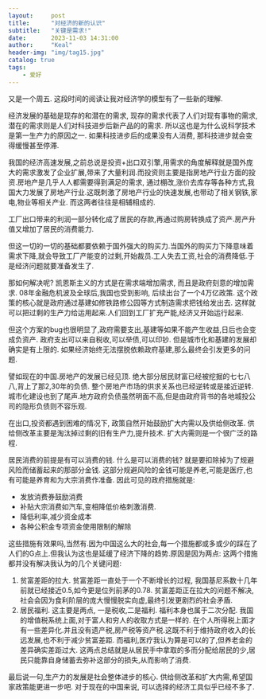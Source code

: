 ```yaml
---
layout:     post
title:      "对经济的新的认识"
subtitle:   "关键是需求!"
date:       2023-11-03 14:31:00
author:     "Keal"
header-img: "img/tag15.jpg"
catalog: true
tags:
    - 爱好
---
```


又是一个周五. 这段时间的阅读让我对经济学的模型有了一些新的理解.

经济发展的基础是现存的和潜在的需求, 现存的需求代表了人们对现有事物的需求, 潜在的需求则是人们对科技进步后新产品的的需求. 所以这也是为什么说科学技术是第一生产力的原因之一. 如果科技进步后的成果没有人消费, 那科技进步就会变得缓慢甚至停滞.

我国的经济高速发展,之前总说是投资+出口双引擎,用需求的角度解释就是国外庞大的需求激发了企业扩展,带来了大量利润.而投资则主要是指房地产行业方面的投资.房地产是几乎人人都需要得到满足的需求, 通过棚改,涨价去库存等各种方式,我国大力发展了房地产行业.这既刺激了房地产行业的快速发展,也带动了相关钢铁,家电,物业等相关产业. 而这两者往往是相辅相成的.

工厂出口带来的利润一部分转化成了居民的存款,再通过购房转换成了资产.房产升值又增加了居民的消费能力.

但这一切的一切的基础都要依赖于国外强大的购买力.当国外的购买力下降意味着需求下降,就会导致工厂产能变的过剩,开始裁员.工人失去工资,社会的消费降低.于是经济问题就要准备发生了. 

那如何解决呢? 凯恩斯主义的方式是在需求端增加需求, 而且是政府刻意的增加需求. 08年金融危机波及全球后,我国也受到影响, 后续出台了一个4万亿政策. 这个政策的核心就是政府通过基建如修铁路修公园等方式制造需求把钱给发出去. 这样就可以把过剩的生产力给运用起来.人们回到工厂扩充产能,经济又开始运行起来.

但这个方案的bug也很明显了,政府需要支出,基建等如果不能产生收益,日后也会变成负资产. 政府支出可以来自税收,可以举债,可以印钞. 但是城市化和基建的发展却确实是有上限的. 如果经济始终无法摆脱依赖政府基建,那么最终会引发更多的问题.

譬如现在的中国.房地产的发展已经见顶. 绝大部分居民财富已经被挖掘的七七八八,背上了那2,30年的负债. 整个房地产市场的供求关系也已经逆转或是接近逆转.城市化建设也到了尾声.地方政府负债虽然明面不高,但是由政府背书的各地城投公司的隐形负债则不容乐观.

在出口,投资都遇到困难的情况下, 政策自然开始鼓励扩大内需以及供给侧改革. 供给侧改革主要是淘汰掉过剩的旧有生产力,提升技术. 扩大内需则是一个很广泛的路程.

居民消费的前提是有可以消费的钱. 什么是可以消费的钱? 就是要扣除掉为了规避风险而储蓄起来的那部分金钱. 这部分规避风险的金钱可能是养老,可能是医疗,也有可能是养育和为大宗消费作准备. 因此可见的政府措施就是:

- 发放消费券鼓励消费
- 补贴大宗消费如汽车,变相降低价格刺激消费.
- 降低利率,减少资金成本
- 各种公积金专项资金使用限制的解除

这些措施有效果吗,当然有.因为中国这么大的社会,每一个措施都或多或少的踩在了人们的G点上.但我认为这也是延缓了经济下降的趋势.原因是因为两点: 这两个措施都并没有解决我认为的几个关键问题:

1. 贫富差距的拉大. 贫富差距一直处于一个不断增长的过程, 我国基尼系数十几年前就已经接近0.5,如今更是位列前茅的0.78. 贫富差距正在拉大的问题不解决,社会会因为食利阶层的庞大慢慢脱实向虚,最终引发更剧烈的社会矛盾.
2. 居民福利. 这主要是两点, 一是税收,二是福利. 福利本身也属于二次分配. 我国的增值税系统上面,对于富人和穷人的收取方式是一样的. 在个人所得税上面才有一些差异化.并且没有遗产税,房产税等资产税.这既不利于维持政府收入的长远发展,也不利于减少贫富差距. 而福利,医疗我认为算是可以的了,但养老金的差异确实差距过大. 这两点总结就是从居民手中拿取的多而分配给居民的少,居民只能靠自身储蓄去弥补这部分的损失,从而影响了消费.

最后说一句,生产力的发展是社会整体进步的核心. 供给侧改革和扩大内需,希望国家政策能更进一步吧. 对于现在的中国来说, 可以选择的经济工具似乎已经不多了.

 